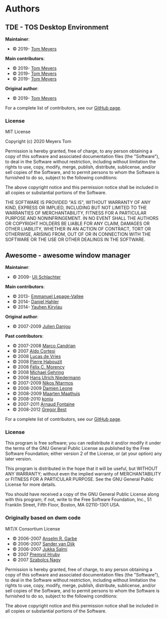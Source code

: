 # Authors

## TDE - TOS Desktop Environment
**Maintainer**:

* © 2019- [Tom Meyers](mailto:tom@odex.be)

**Main contributors**:

* © 2019- [Tom Meyers](mailto:tom@odex.be)
* © 2019- [Tom Meyers](mailto:tom@odex.be)
* © 2019- [Tom Meyers](mailto:tom@odex.be)

**Original author**:

* © 2019- [Tom Meyers](mailto:tom@odex.be)


For a complete list of contributors, see our
[GitHub page](https://github.com/ODEX-TOS/tos-desktop-environment/graphs/contributors).

### License

MIT License

Copyright (c) 2020 Meyers Tom

Permission is hereby granted, free of charge, to any person obtaining a copy
of this software and associated documentation files (the "Software"), to deal
in the Software without restriction, including without limitation the rights
to use, copy, modify, merge, publish, distribute, sublicense, and/or sell
copies of the Software, and to permit persons to whom the Software is
furnished to do so, subject to the following conditions:

The above copyright notice and this permission notice shall be included in all
copies or substantial portions of the Software.

THE SOFTWARE IS PROVIDED "AS IS", WITHOUT WARRANTY OF ANY KIND, EXPRESS OR
IMPLIED, INCLUDING BUT NOT LIMITED TO THE WARRANTIES OF MERCHANTABILITY,
FITNESS FOR A PARTICULAR PURPOSE AND NONINFRINGEMENT. IN NO EVENT SHALL THE
AUTHORS OR COPYRIGHT HOLDERS BE LIABLE FOR ANY CLAIM, DAMAGES OR OTHER
LIABILITY, WHETHER IN AN ACTION OF CONTRACT, TORT OR OTHERWISE, ARISING FROM,
OUT OF OR IN CONNECTION WITH THE SOFTWARE OR THE USE OR OTHER DEALINGS IN THE
SOFTWARE.


## Awesome - awesome window manager

**Maintainer**:

* © 2009- [Uli Schlachter](mailto:psychon@znc.in)

**Main contributors**:

* © 2013- [Emmanuel Lepage-Vallee](mailto:elv1313@gmail.com)
* © 2014- [Daniel Hahler](https://daniel.hahler.de)
* © 2014- [Yauhen Kirylau](mailto:actionless.loveless@gmail.com)

**Original author**:

* © 2007-2009 [Julien Danjou](mailto:julien@danjou.info)

**Past contributors**:

* © 2007-2008 [Marco Candrian](mailto:mac@calmar.ws)
* © 2007 [Aldo Cortesi](mailto:aldo@nullcube.com)
* © 2008 [Lucas de Vries](mailto:lucasdevries@gmail.com)
* © 2008 [Pierre Habouzit](mailto:madcoder@debian.org)
* © 2008 [Félix C. Morency](mailto:felix.morency@gmail.com)
* © 2008 [Michael Gehring](mailto:mg@ebfe.org)
* © 2008 [Hans Ulrich Niedermann](mailto:hun@n-dimensional.de)
* © 2007-2009 [Nikos Ntarmos](mailto:ntarmos@ceid.upatras.gr)
* © 2008-2009 [Damien Leone](mailto:damien.leone@gmail.com)
* © 2008-2009 [Maarten Maathuis](mailto:madman2003@gmail.com)
* © 2008-2010 [koniu](mailto:gkusnierz@gmail.com)
* © 2007-2011 [Arnaud Fontaine](mailto:arnau@debian.org)
* © 2008-2012 [Gregor Best](mailto:farhaven@googlemail.com)

For a complete list of contributors, see our
[GitHub page](https://github.com/awesomeWM/awesome/graphs/contributors).

### License

This program is free software; you can redistribute it and/or modify
it under the terms of the GNU General Public License as published by
the Free Software Foundation; either version 2 of the License, or
(at your option) any later version.

This program is distributed in the hope that it will be useful,
but WITHOUT ANY WARRANTY; without even the implied warranty of
MERCHANTABILITY or FITNESS FOR A PARTICULAR PURPOSE.  See the
GNU General Public License for more details.

You should have received a copy of the GNU General Public License along
with this program; if not, write to the Free Software Foundation, Inc.,
51 Franklin Street, Fifth Floor, Boston, MA 02110-1301 USA.

### Originally based on dwm code

MIT/X Consortium License

* © 2006-2007 [Anselm R. Garbe](mailto:garbeam@gmail.com)
* © 2006-2007 [Sander van Dijk](mailto:a.h.vandijk@gmail.com)
* © 2006-2007 [Jukka Salmi](mailto:jukka@salmi.ch)
* © 2007 [Premysl Hruby](mailto:dfenze@gmail.com)
* © 2007 [Szabolcs Nagy](mailto:nszabolcs@gmail.com)

Permission is hereby granted, free of charge, to any person obtaining a
copy of this software and associated documentation files (the "Software"),
to deal in the Software without restriction, including without limitation
the rights to use, copy, modify, merge, publish, distribute, sublicense,
and/or sell copies of the Software, and to permit persons to whom the
Software is furnished to do so, subject to the following conditions:

The above copyright notice and this permission notice shall be included in
all copies or substantial portions of the Software.
